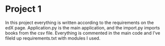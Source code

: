 # Project 1

In this project everything is written according to the requirements on the edX page.
Application.py is the main application, and the import.py imports books from the csv file.
Everything is commented in the main code and I've fileld up requirements.txt with modules I used.